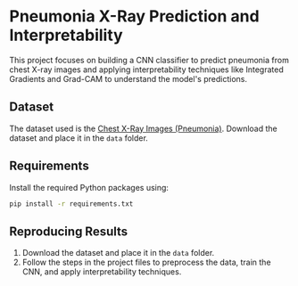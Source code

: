 # Pneumonia X-Ray Prediction and Interpretability

This project focuses on building a CNN classifier to predict pneumonia from chest X-ray images and applying interpretability techniques like Integrated Gradients and Grad-CAM to understand the model's predictions.

## Dataset

The dataset used is the [Chest X-Ray Images (Pneumonia)](https://www.kaggle.com/datasets/paultimothymooney/chest-xray-pneumonia?resource=download). Download the dataset and place it in the `data` folder.

## Requirements

Install the required Python packages using:

```bash
pip install -r requirements.txt
```

## Reproducing Results

1. Download the dataset and place it in the `data` folder.
2. Follow the steps in the project files to preprocess the data, train the CNN, and apply interpretability techniques.
